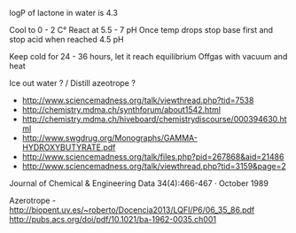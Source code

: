 logP of lactone in water is 4.3

Cool to 0 - 2 C°
React at 5.5 - 7 pH
Once temp drops stop base first and stop acid when reached 4.5 pH

Keep cold for 24 - 36 hours, let it reach equilibrium
Offgas with vacuum and heat

Ice out water ? / Distill azeotrope ?



- http://www.sciencemadness.org/talk/viewthread.php?tid=7538
- http://chemistry.mdma.ch/synthforum/about1542.html
- http://chemistry.mdma.ch/hiveboard/chemistrydiscourse/000394630.html
- http://www.swgdrug.org/Monographs/GAMMA-HYDROXYBUTYRATE.pdf
- http://www.sciencemadness.org/talk/files.php?pid=267868&aid=21486
- http://www.sciencemadness.org/talk/viewthread.php?tid=3159&page=2

Journal of Chemical & Engineering Data 34(4):466-467 · October 1989

Azerotrope - http://biopent.uv.es/~roberto/Docencia2013/LQFI/P6/06_35_86.pdf 
http://pubs.acs.org/doi/pdf/10.1021/ba-1962-0035.ch001
